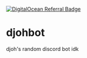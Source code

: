 <a href="https://www.digitalocean.com/?refcode=1a2c3a16e6ec&utm_campaign=Referral_Invite&utm_medium=Referral_Program&utm_source=badge"><img src="https://web-platforms.sfo2.cdn.digitaloceanspaces.com/WWW/Badge%201.svg" alt="DigitalOcean Referral Badge" /></a>
# djohbot
djoh's random discord bot idk
